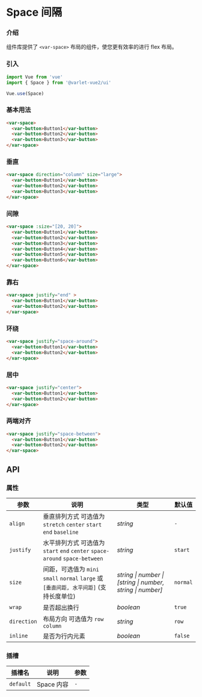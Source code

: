 # Space 间隔

### 介绍

组件库提供了 `<var-space>` 布局的组件，使您更有效率的进行 flex 布局。

### 引入

```js
import Vue from 'vue'
import { Space } from '@varlet-vue2/ui'

Vue.use(Space)
```

### 基本用法

```html
<var-space>
  <var-button>Button1</var-button>
  <var-button>Button2</var-button>
  <var-button>Button3</var-button>
</var-space>
```

### 垂直

```html
<var-space direction="column" size="large">
  <var-button>Button1</var-button>
  <var-button>Button2</var-button>
  <var-button>Button3</var-button>
</var-space>
```

### 间隙

```html
<var-space :size="[20, 20]">
  <var-button>Button1</var-button>
  <var-button>Button2</var-button>
  <var-button>Button3</var-button>
  <var-button>Button4</var-button>
  <var-button>Button5</var-button>
  <var-button>Button6</var-button>
</var-space>
```

### 靠右

```html
<var-space justify="end" >
  <var-button>Button1</var-button>
  <var-button>Button2</var-button>
</var-space>
```

### 环绕

```html
<var-space justify="space-around">
  <var-button>Button1</var-button>
  <var-button>Button2</var-button>
</var-space>
```

### 居中

```html
<var-space justify="center">
  <var-button>Button1</var-button>
  <var-button>Button2</var-button>
</var-space>
```

### 两端对齐

```html
<var-space justify="space-between">
  <var-button>Button1</var-button>
  <var-button>Button2</var-button>
</var-space>
```


## API

### 属性

|     参数      |      说明     |     类型   |    默认值  |
| ------------- | ------------ | --------- | --------- |
|    `align`   |   垂直排列方式 可选值为 `stretch` `center` `start` `end` `baseline` | _string_  |   `-`|
|`justify`|水平排列方式 可选值为 `start` `end` `center` `space-around` `space-between`|_string_|`start`|
|     `size`   |   间距，可选值为 `mini` `small` `normal` `large` 或 `[垂直间距, 水平间距]` (支持长度单位)| _string \| number \| [string \| number, string \| number]_ |`normal`|
|`wrap`|是否超出换行|_boolean_|`true`|
|`direction`|布局方向 可选值为 `row` `column`|_string_|`row`|
|`inline`|是否为行内元素|_boolean_|`false`|


### 插槽

| 插槽名 | 说明       | 参数 |
| --- |----------| --- |
| `default` | Space 内容 | `-` |
